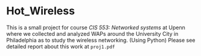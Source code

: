 # Hot_Wireless
This is a small project for course _CIS 553: Networked systems_ at Upenn where we collected and analyzed WAPs around the University City in Philadelphia as to study the wireless networking. (Using Python)
Please see detailed report about this work at `proj1.pdf`
